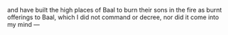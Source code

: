 and have built the high places of Baal to burn their sons in the fire as burnt offerings to Baal, which I did not command or decree, nor did it come into my mind —
